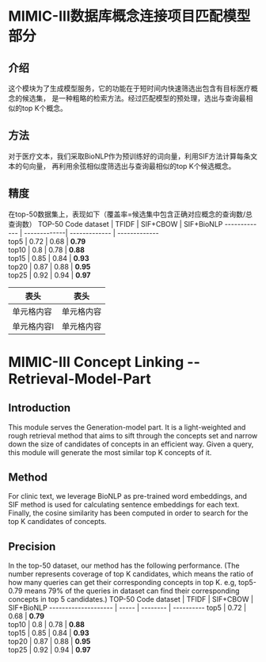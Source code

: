 #  MIMIC-III数据库概念连接项目匹配模型部分
## 介绍
这个模块为了生成模型服务，它的功能在于短时间内快速筛选出包含有目标医疗概念的候选集，
是一种粗略的检索方法。经过匹配模型的预处理，选出与查询最相似的top K个概念。
## 方法
对于医疗文本，我们采取BioNLP作为预训练好的词向量，利用SIF方法计算每条文本的句向量，
再利用余弦相似度筛选出与查询最相似的top K个候选概念。
## 精度
在top-50数据集上，表现如下（覆盖率=候选集中包含正确对应概念的查询数/总查询数）
  TOP-50  Code dataset | TFIDF | SIF+CBOW | SIF+BioNLP 
  ------------- | -------------| ------------- | -------------  
 top5                 | 0.72  | 0.68     | **0.79**   
 top10                | 0.8   | 0.78     | **0.88**   
 top15                | 0.85  | 0.84     | **0.93**   
 top20                | 0.87  | 0.88     | **0.95**   
 top25                | 0.92  | 0.94     | **0.97**   

  表头  | 表头 
  ------------- | ------------- 
 单元格内容  | 单元格内容 
 单元格内容l  | 单元格内容

#  MIMIC-III Concept Linking -- Retrieval-Model-Part
## Introduction
This module serves the Generation-model part. It is a light-weighted and rough retrieval method that
aims to sift through the concepts set and narrow
down the size of candidates of concepts in an efficient way. Given a query, this module will
generate the most similar top K concepts of it.

## Method
For clinic text, we leverage BioNLP as pre-trained word embeddings, and SIF method is used
for calculating sentence embeddings for each text. Finally, the cosine similarity has been
computed in order to search for the top K candidates of concepts.

## Precision
In the top-50 dataset, our method has the following performance.
(The number represents coverage of top K candidates, which means the ratio of how many queries can
get their corresponding concepts in top K. e.g, top5-0.79 means 79% of the queries in dataset
can find their corresponding concepts in top 5 candidates.)
 TOP-50  Code dataset | TFIDF | SIF+CBOW | SIF+BioNLP 
 -------------------- | ----- | -------- | ---------- 
 top5                 | 0.72  | 0.68     | **0.79**   
 top10                | 0.8   | 0.78     | **0.88**   
 top15                | 0.85  | 0.84     | **0.93**   
 top20                | 0.87  | 0.88     | **0.95**   
 top25                | 0.92  | 0.94     | **0.97**   
